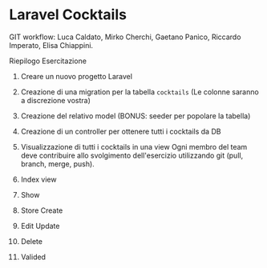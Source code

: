# Laravel Cocktails

GIT workflow: Luca Caldato, Mirko Cherchi, Gaetano Panìco, Riccardo Imperato, Elisa Chiappini.

Riepilogo Esercitazione

1. Creare un nuovo progetto Laravel
2. Creazione di una migration per la tabella `cocktails` (Le colonne saranno a discrezione vostra)
3. Creazione del relativo model (BONUS: seeder per popolare la tabella)
4. Creazione di un controller per ottenere tutti i cocktails da DB
5. Visualizzazione di tutti i cocktails in una view
   Ogni membro del team deve contribuire allo svolgimento dell'esercizio utilizzando git
   (pull, branch, merge, push).

6. Index view
7. Show
8. Store Create
9. Edit Update
10. Delete
11. Valided
